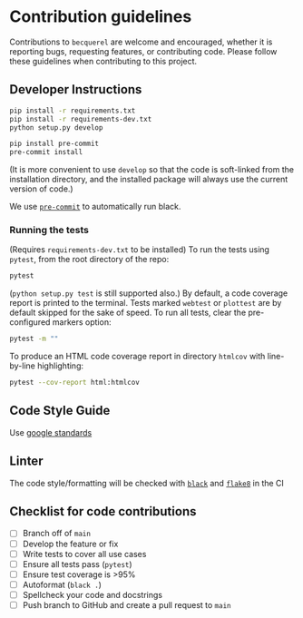 # Contribution guidelines

Contributions to `becquerel` are welcome and encouraged, whether it is
reporting bugs, requesting features, or contributing code.
Please follow these guidelines when contributing to this project.

## Developer Instructions

```bash
pip install -r requirements.txt
pip install -r requirements-dev.txt
python setup.py develop

pip install pre-commit
pre-commit install
```

(It is more convenient to use `develop` so that the code is soft-linked
from the installation directory, and the installed package will always use
the current version of code.)

We use [`pre-commit`](https://pre-commit.com/) to automatically run black.

### Running the tests

(Requires `requirements-dev.txt` to be installed)
To run the tests using `pytest`, from the root directory of the repo:

```bash
pytest
```

(`python setup.py test` is still supported also.)
By default, a code coverage report is printed to the terminal.
Tests marked `webtest` or `plottest` are by default skipped for the sake of
speed. To run all tests, clear the pre-configured markers option:

```bash
pytest -m ""
```

To produce an HTML code coverage report in directory `htmlcov`
with line-by-line highlighting:

```bash
pytest --cov-report html:htmlcov
```

## Code Style Guide

Use [google standards](https://google.github.io/styleguide/pyguide.html)

## Linter

The code style/formatting will be checked with
[`black`](https://black.readthedocs.io/en/stable/) and
[`flake8`](https://flake8.pycqa.org/en/latest/) in the CI

## Checklist for code contributions

- [ ] Branch off of `main`
- [ ] Develop the feature or fix
- [ ] Write tests to cover all use cases
- [ ] Ensure all tests pass (`pytest`)
- [ ] Ensure test coverage is >95%
- [ ] Autoformat (`black .`)
- [ ] Spellcheck your code and docstrings
- [ ] Push branch to GitHub and create a pull request to `main`
